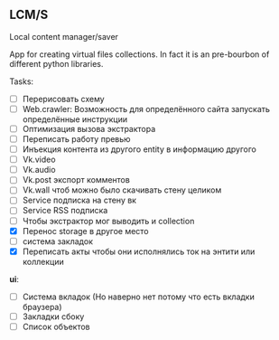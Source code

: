 ## LCM/S

Local content manager/saver

App for creating virtual files collections. In fact it is an pre-bourbon of different python libraries.

<!--![lcms work scheme](readme/scheme.jpg)-->

Tasks:

- [ ] Перерисовать схему
- [ ] Web.crawler: Возможность для определённого сайта запускать определённые инструкции
- [ ] Оптимизация вызова экстрактора
- [ ] Переписать работу превью
- [ ] Инъекция контента из другого entity в информацию другого
- [ ] Vk.video
- [ ] Vk.audio
- [ ] Vk.post экспорт комментов
- [ ] Vk.wall чтоб можно было скачивать стену целиком
- [ ] Service подписка на стену вк
- [ ] Service RSS подписка
- [ ] Чтобы экстрактор мог выводить и collection
- [x] Перенос storage в другое место
- [ ] система закладок
- [x] Переписать акты чтобы они исполнялись ток на энтити или коллекции

**ui**:
- [ ] Система вкладок (Но наверно нет потому что есть вкладки браузера)
- [ ] Закладки сбоку
- [ ] Список объектов

